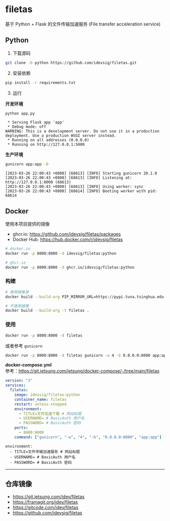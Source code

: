 # filetas

基于 Python + Flask 的文件传输加速服务 (File transfer acceleration service)

## Python

1. 下载源码

```bash
git clone -b python https://github.com/idevsig/filetas.git
```

2. 安装依赖

```bash
pip install -r requirements.txt
```

3. 运行

**开发环境**

```bash
python app.py
```

```
 * Serving Flask app 'app'
 * Debug mode: off
WARNING: This is a development server. Do not use it in a production deployment. Use a production WSGI server instead.
 * Running on all addresses (0.0.0.0)
 * Running on http://127.0.0.1:5000
```

**生产环境**

```bash
gunicorn app:app -D
```

```
[2023-03-26 22:00:43 +0800] [68613] [INFO] Starting gunicorn 20.1.0
[2023-03-26 22:00:43 +0800] [68613] [INFO] Listening at: http://127.0.0.1:8000 (68613)
[2023-03-26 22:00:43 +0800] [68613] [INFO] Using worker: sync
[2023-03-26 22:00:43 +0800] [68614] [INFO] Booting worker with pid: 68614
```

## Docker

使用本项目提供的镜像

- ghcr.io: https://github.com/idevsig/filetas/packages
- Docker Hub: https://hub.docker.com/r/idevsig/filetas

```bash
# docker.io
docker run -p 8000:8000 -d idevsig/filetas:python

# ghcr.io
docker run -p 8000:8000 -d ghcr.io/idevsig/filetas:python
```

### 构建

```bash
# 使用镜像源
docker build --build-arg PIP_MIRROR_URL=https://pypi.tuna.tsinghua.edu.cn/simple -t filetas .

# 不使用镜像
docker build --build-arg -t filetas .
```

### 使用

```bash
docker run -p 8000:8000 -d filetas
```

或者参考 `gunicorn`

```bash
docker run -p 8000:8000 -d filetas gunicorn -w 4 -b 0.0.0.0:8000 app:app
```

**docker-compose.yml**  
参考：https://git.jetsung.com/jetsung/docker-compose/-/tree/main/filetas

```yml
version: "3"
services:
  filetas:
    image: idevsig/filetas:python
    container_name: filetas
    restart: unless-stopped
    environment:
      - TITLE=文件加速下载 # 网站标题
      - USERNAME= # BasicAuth 用户名
      - PASSWORD= # BasicAuth 密码
    ports:
      - 8000:8000
    command: ["gunicorn", "-w", "4", "-b", "0.0.0.0:8000", "app:app"]
```

    environment:
      - TITLE=文件传输加速服务 # 网站标题
      - USERNAME= # BasicAuth 用户名
      - PASSWORD= # BasicAuth 密码

---
## 仓库镜像
- https://git.jetsung.com/idev/filetas
- https://framagit.org/idev/filetas
- https://gitcode.com/idev/filetas
- https://github.com/idevsig/filetas